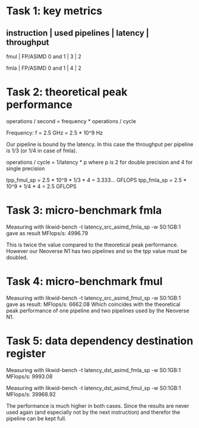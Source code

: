 # Task 1: key metrics

instruction | used pipelines   | latency | throughput
-----------------------------------------------------
fmul        | FP/ASIMD 0 and 1 |       3 |         2

fmla        | FP/ASIMD 0 and 1 |       4 |         2


# Task 2: theoretical peak performance

operations / second = frequency * operations / cycle

Frequency: f = 2.5 GHz = 2.5 * 10^9 Hz

Our pipeline is bound by the latency. In this case the throughput per pipeline is 1/3 (or 1/4 in case of fmla).

operations / cycle = 1/latency * p where p is 2 for double precision and 4 for single precision

tpp_fmul_sp = 2.5 * 10^9 * 1/3 * 4 = 3.333... GFLOPS
tpp_fmla_sp = 2.5 * 10^9 * 1/4 * 4 = 2.5 GFLOPS

# Task 3: micro-benchmark fmla

Measuring with likwid-bench -t latency_src_asimd_fmla_sp -w S0:1GB:1 
gave as result MFlops/s:               4996.79

This is twice the value compared to the theoretical peak performance. However our Neoverse N1 has two pipelines and so the tpp value must be doubled.

# Task 4: micro-benchmark fmul

Measuring with likwid-bench -t latency_src_asimd_fmul_sp -w S0:1GB:1
gave as result: MFlops/s:               6662.08
Which coincides with the theoretical peak performance of one pipeline and two pipelines used by the Neoverse N1.

# Task 5: data dependency destination register

Measuring with likwid-bench -t latency_dst_asimd_fmla_sp -w S0:1GB:1 
MFlops/s:               9993.08

Measuring with likwid-bench -t latency_dst_asimd_fmul_sp -w S0:1GB:1
MFlops/s:               39968.92

The performance is much higher in both cases.
Since the results are never used again (and especially not by the next instruction) and therefor the pipeline can be kept full. 
